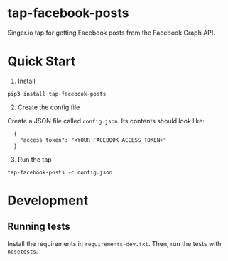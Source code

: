 # tap-facebook-posts
Singer.io tap for getting Facebook posts from the Facebook Graph API.
 

# Quick Start

1. Install 

```
pip3 install tap-facebook-posts
```

2. Create the config file

Create a JSON file called `config.json`. Its contents should look like:

```
  {
  	"access_token": "<YOUR_FACEBOOK_ACCESS_TOKEN>"
  }
```

3. Run the tap
```
tap-facebook-posts -c config.json
```


# Development
## Running tests
Install the requirements in `requirements-dev.txt`. Then, run the tests with `nosetests`.